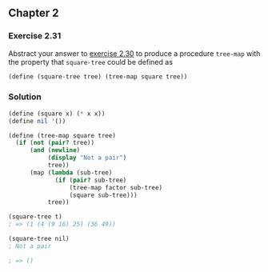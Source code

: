 ## Chapter 2

### Exercise 2.31

Abstract your answer to [exercise 2.30](./Exercise%202.30.md) to produce a procedure `tree-map` with the property that `square-tree` could be defined as

```scheme
(define (square-tree tree) (tree-map square tree))
```

### Solution

```scheme
(define (square x) (* x x))
(define nil '())

(define (tree-map square tree)
  (if (not (pair? tree))
      (and (newline)
           (display "Not a pair")
           tree))
      (map (lambda (sub-tree)
             (if (pair? sub-tree)
                 (tree-map factor sub-tree)
                 (square sub-tree)))
           tree))

(square-tree t)
; => (1 (4 (9 16) 25) (36 49))

(square-tree nil)
; Not a pair

; => ()
```


